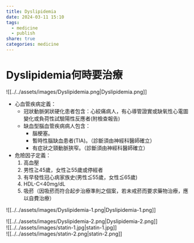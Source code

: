 ```yaml
---
title: Dyslipidemia
date: 2024-03-11 15:10
tags:
  - medicine
  - publish
share: true
categories: medicine
---
```

# Dyslipidemia何時要治療  
  
![[../../assets/images/Dyslipidemia.png|Dyslipidemia.png]]  
* 心血管疾病定義：  
	* 冠狀動脈粥狀硬化患者包含：心絞痛病人，有心導管證實或缺氧性心電圖變化或負荷性試驗陽性反應者(附檢查報告)  
	* 缺血型腦血管疾病病人包含：  
		* 腦梗塞。  
		* 暫時性腦缺血患者(TIA)。（診斷須由神經科醫師確立）  
		* 有症狀之頸動脈狹窄。（診斷須由神經科醫師確立）  
* 危險因子定義：  
	1. 高血壓  
	2. 男性≧45歲，女性≧55歲或停經者  
	3. 有早發性冠心病家族史(男性≦55歲，女性≦65歲)  
	4. HDL-C<40mg/dL  
	5. 吸菸（因吸菸而符合起步治療準則之個案，若未戒菸而要求藥物治療，應以自費治療）  
  
![[../../assets/images/Dyslipidemia-1.png|Dyslipidemia-1.png]]  
  
![[../../assets/images/Dyslipidemia-2.png|Dyslipidemia-2.png]]  
![[../../assets/images/statin-1.jpg|statin-1.jpg]]  
![[../../assets/images/statin-2.png|statin-2.png]]